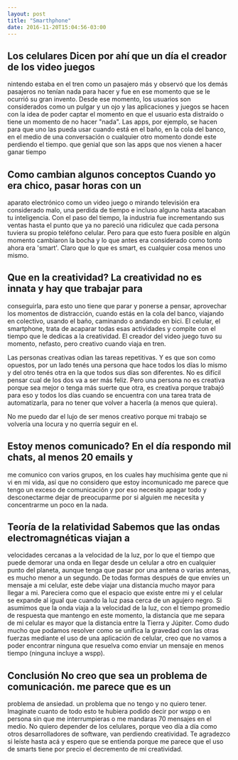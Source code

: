 ```yaml
---
layout: post
title: "Smarthphone"
date: 2016-11-20T15:04:56-03:00
---
```


## Los celulares Dicen por ahí que un día el creador de los video juegos
nintendo estaba en el tren como un pasajero más y observó que los demás
pasajeros no tenían nada para hacer y fue en ese momento que se le ocurrió su
gran invento. Desde ese momento, los usuarios son considerados como un pulgar y
un ojo y las aplicaciones y juegos se hacen con la idea de poder captar el
momento en que el usuario esta distraído o tiene un momento de no hacer "nada".
Las apps, por ejemplo, se hacen para que uno las pueda usar cuando está en el
baño, en la cola del banco, en el medio de una conversación o cualquier otro
momento donde este perdiendo el tiempo.  que genial que son las apps que nos
vienen a hacer ganar tiempo

## Como cambian algunos conceptos Cuando yo era chico, pasar horas con un
aparato electrónico como un video juego o mirando televisión era considerado
malo, una perdida de tiempo e incluso alguno hasta atacaban tu inteligencia.
Con el paso del tiempo, la industria fue incrementando sus ventas hasta el
punto que ya no pareció una ridiculez que cada persona tuviera su propio
teléfono celular. Pero para que esto fuera posible en algún momento cambiaron
la bocha y lo que antes era considerado como tonto ahora era 'smart'. Claro que
lo que es smart, es cualquier cosa menos uno mismo.

## Que en la creatividad?  La creatividad no es innata y hay que trabajar para
conseguirla, para esto uno tiene que parar y ponerse a pensar, aprovechar los
momentos de distracción, cuando estás en la cola del banco, viajando en
colectivo, usando el baño, caminando o andando en bici. El celular, el
smartphone, trata de acaparar todas esas actividades y compite con el tiempo
que le dedicas a la creatividad. El creador del video juego tuvo su momento,
nefasto, pero creativo cuando viaja en tren.

Las personas creativas odian las tareas repetitivas. Y es que son como
opuestos, por un lado tenés una persona que hace todos los días lo mismo y del
otro tenés otra en la que todos sus días son diferentes. No es difícil pensar
cual de los dos va a ser más feliz. Pero una persona no es creativa porque sea
mejor o tenga más suerte que otra, es creativa porque trabajó para eso y todos
los días cuando se encuentra con una tarea trata de automatizarla, para no
tener que volver a hacerla (a menos que quiera).

No me puedo dar el lujo de ser menos creativo porque mi trabajo se volvería una
locura y no querría seguir en el.

## Estoy menos comunicado?  En el día respondo mil chats, al menos 20 emails y
me comunico con varios grupos, en los cuales hay muchísima gente que ni vi en
mi vida, así que no considero que estoy incomunicado me parece que tengo un
exceso de comunicación y por eso necesito apagar todo y desconectarme dejar de
preocuparme por si alguien me necesita y concentrarme un poco en la nada.

## Teoría de la relatividad Sabemos que las ondas electromagnéticas viajan a
velocidades cercanas a la velocidad de la luz, por lo que el tiempo que puede
demorar una onda en llegar desde un celular a otro en cualquier punto del
planeta, aunque tenga que pasar por una antena o varias antenas, es mucho menor
a un segundo. De todas formas después de que envíes un mensaje a mi celular,
este debe viajar una distancia mucho mayor para llegar a mi. Pareciera como que
el espacio que existe entre mi y el celular se expande al igual que cuando la
luz pasa cerca de un agujero negro. Si asumimos que la onda viaja a la
velocidad de la luz, con el tiempo promedio de respuesta que mantengo en este
momento, la distancia que me separa de mi celular es mayor que la distancia
entre la Tierra y Júpiter. Como dudo mucho que podamos resolver como se unifica
la gravedad con las otras fuerzas mediante el uso de una aplicación de celular,
creo que no vamos a poder encontrar ninguna que resuelva como enviar un mensaje
en menos tiempo (ninguna incluye a wspp).

## Conclusión No creo que sea un problema de comunicación. me parece que es un
problema de ansiedad. un problema que no tengo y no quiero tener. Imaginate
cuanto de todo esto te hubiera podido decir por wspp o en persona sin que me
interrumpieras o me mandaras 70 mensajes en el medio. No quiero depender de los
celulares, porque veo día a día como otros desarrolladores de software, van
perdiendo creatividad. Te agradezco si leíste hasta acá y espero que se
entienda porque me parece que el uso de smarts tiene por precio el decremento
de mi creatividad.
